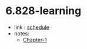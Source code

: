 # 6.828-learning

- link : [schedule](https://pdos.csail.mit.edu/6.828/2022/schedule.html)
- notes:
  - [Chapter-1](./docs/xv6-notes-chapter-1.md)
